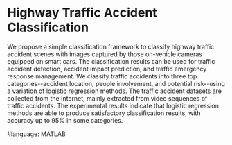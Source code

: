 # Highway Traffic Accident Classification
We propose a simple classification framework to classify highway traffic accident scenes with images captured by those on-vehicle cameras equipped on smart cars. The classification results can be used for traffic accident detection, accident impact prediction, and traffic emergency response management. We classify traffic accidents into three top categories--accident location, people involvement, and potential risk--using a variation of logistic regression methods. The traffic accident datasets are collected from the Internet, mainly extracted from video sequences of traffic accidents. The experimental results indicate that logistic regression methods are able to produce satisfactory classification results, with accuracy up to 95\% in some categories.

#language: MATLAB
